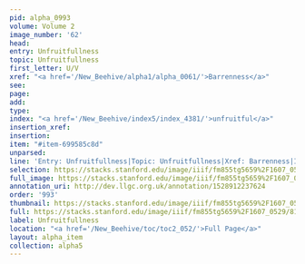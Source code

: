 ```yaml
---
pid: alpha_0993
volume: Volume 2
image_number: '62'
head: 
entry: Unfruitfullness
topic: Unfruitfullness
first_letter: U/V
xref: "<a href='/New_Beehive/alpha1/alpha_0061/'>Barrenness</a>"
see: 
page: 
add: 
type: 
index: "<a href='/New_Beehive/index5/index_4381/'>unfruitful</a>"
insertion_xref: 
insertion: 
item: "#item-699585c8d"
unparsed: 
line: 'Entry: Unfruitfullness|Topic: Unfruitfullness|Xref: Barrenness|Index: unfruitful|#item-699585c8d'
selection: https://stacks.stanford.edu/image/iiif/fm855tg5659%2F1607_0529/815,1755,2943,497/full/0/default.jpg
full_image: https://stacks.stanford.edu/image/iiif/fm855tg5659%2F1607_0529/full/full/0/default.jpg
annotation_uri: http://dev.llgc.org.uk/annotation/1528912237624
order: '993'
thumbnail: https://stacks.stanford.edu/image/iiif/fm855tg5659%2F1607_0529/815,1755,600,180/250,/0/default.jpg
full: https://stacks.stanford.edu/image/iiif/fm855tg5659%2F1607_0529/815,1755,2943,497/full/0/default.jpg
label: Unfruitfullness
location: "<a href='/New_Beehive/toc/toc2_052/'>Full Page</a>"
layout: alpha_item
collection: alpha5
---
```

